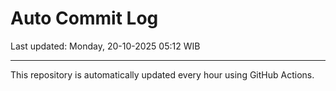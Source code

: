 # Auto Commit Log

Last updated: Monday, 20-10-2025 05:12 WIB

---

This repository is automatically updated every hour using GitHub Actions.
